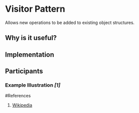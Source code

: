 # Visitor Pattern

Allows new operations to be added to existing object structures.

## Why is it useful?


## Implementation



## Participants


### Example Illustration <cite>[1]</cite>


#References

1. [Wikipedia][]


[Wikipedia]: http://en.wikipedia.org/ "Wikipedia"